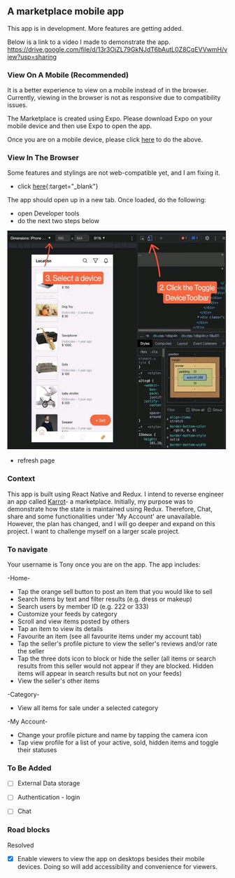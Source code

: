 ## A marketplace mobile app

This app is in development. More features are getting added.

Below is a link to a video I made to demonstrate the app.
https://drive.google.com/file/d/13r3OjZL79GkNJdT6bAutL0Z8CqEVVwmH/view?usp=sharing

### View On A Mobile (Recommended)

It is a better experience to view on a mobile instead of in the browser. Currently, viewing in the browser is not as responsive due to compatibility issues.

The Marketplace is created using Expo. Please download Expo on your mobile device and then use Expo to open the app.

Once you are on a mobile device, please click [here](https://expo.dev/@peanutz/karrot) to do the above.

### View In The Browser

Some features and stylings are not web-compatible yet, and I am fixing it.

- click [here](https://peanutz-marketplace.herokuapp.com){:target="\_blank"}

The app should open up in a new tab. Once loaded, do the following:

- open Developer tools
- do the next two steps below

<img src="assets/readme-instruction.jpg" width="500" height="500">

- refresh page

### Context

This app is built using React Native and Redux. I intend to reverse engineer an app called [Karrot](https://uk.karrotmarket.com/)- a marketplace. Initially, my purpose was to demonstrate how the state is maintained using Redux. Therefore, Chat, share and some functionalities under 'My Account' are unavailable. However, the plan has changed, and I will go deeper and expand on this project. I want to challenge myself on a larger scale project.

### To navigate

Your username is Tony once you are on the app. The app includes:

-Home-

- Tap the orange sell button to post an item that you would like to sell
- Search items by text and filter results (e.g. dress or makeup)
- Search users by member ID (e.g. 222 or 333)
- Customize your feeds by category
- Scroll and view items posted by others
- Tap an item to view its details
- Favourite an item (see all favourite items under my account tab)
- Tap the seller's profile picture to view the seller's reviews and/or rate the seller
- Tap the three dots icon to block or hide the seller (all items or search results from this seller would not appear if they are blocked. Hidden items will appear in search results but not on your feeds)
- View the seller's other items

-Category-

- View all items for sale under a selected category

-My Account-

- Change your profile picture and name by tapping the camera icon
- Tap view profile for a list of your active, sold, hidden items and toggle their statuses

### To Be Added

- [ ] External Data storage

- [ ] Authentication - login

- [ ] Chat

### Road blocks

Resolved

- [x] Enable viewers to view the app on desktops besides their mobile devices. Doing so will add accessibility and convenience for viewers.

